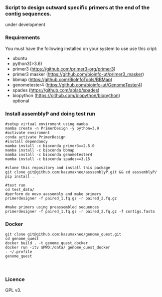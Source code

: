     
### Script to design outward specific primers at the end of the contig sequences.
under development



### Requirements

You must have the following installed on your system to use use this cript:  
* ubuntu  
* python3(>3.6)  
* primer3 (<https://github.com/primer3-org/primer3>)  
* primer3 masker (<https://github.com/bioinfo-ut/primer3_masker>)  
* bbmap (<https://github.com/BioInfoTools/BBMap>)  
* genometester4 (<https://github.com/bioinfo-ut/GenomeTester4>)  
* spades (<https://github.com/ablab/spades>)  
* biopython (<https://github.com/biopython/biopython>)  
optional  



### Install assemblyP and doing test run
    #setup virtual enviroment using mamba
    mamba create -n PrimerDesign -y python=3.9
    #activate enviroment
    conda activate PrimerDesign
    #install dependancy
    mamba install -c bioconda primer3==2.5.0
    mamba install -c bioconda bbmap
    mamba install -c bioconda genometester4
    mamba install -c bioconda spades==3.15
        
    #clone this repository and install this package
    git clone git@github.com:kazumaxneo/asssemblyP.git && cd asssemblyP/
    pip install .
    
    #test run
    cd test_data/
    #perform de novo aassembly and make primers
    primerdesigner -f paired_1.fq.gz -r paired_2.fq.gz
    
    #make primers using preassembled sequences
    primerdesigner -f paired_1.fq.gz -r paired_2.fq.gz -f contigs.fasta


### Docker
    
    git clone git@github.com:kazumaxneo/genome_quest.git
    cd genome_quest
    docker build . -t genome_quest_docker
    docker run -itv $PWD:/data/ genome_quest_docker
    . ~/.profile
    genome_quest
　
　
### Licence
GPL v3.



    
        


